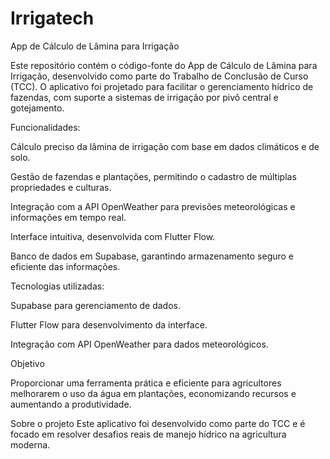 # Irrigatech 

App de Cálculo de Lâmina para Irrigação

Este repositório contém o código-fonte do App de Cálculo de Lâmina para Irrigação, desenvolvido como parte do Trabalho de Conclusão de Curso (TCC). O aplicativo foi projetado para facilitar o gerenciamento hídrico de fazendas, com suporte a sistemas de irrigação por pivô central e gotejamento.

Funcionalidades:

Cálculo preciso da lâmina de irrigação com base em dados climáticos e de solo.

Gestão de fazendas e plantações, permitindo o cadastro de múltiplas propriedades e culturas.

Integração com a API OpenWeather para previsões meteorológicas e informações em tempo real.

Interface intuitiva, desenvolvida com Flutter Flow.

Banco de dados em Supabase, garantindo armazenamento seguro e eficiente das informações.

Tecnologias utilizadas:

Supabase para gerenciamento de dados.

Flutter Flow para desenvolvimento da interface.

Integração com API OpenWeather para dados meteorológicos.

Objetivo

Proporcionar uma ferramenta prática e eficiente para agricultores melhorarem o uso da água em plantações, economizando recursos e aumentando a produtividade.

Sobre o projeto
Este aplicativo foi desenvolvido como parte do TCC e é focado em resolver desafios reais de manejo hídrico na agricultura moderna.
